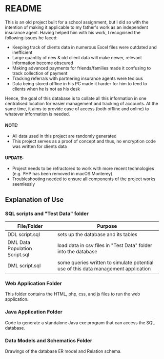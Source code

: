 # README

This is an old project built for a school assignment, but I did so with the intention of making it applicable to my father's work as an independent insurance agent. Having helped him with his work, I recognised the following issues he faced:
- Keeping track of clients data in numerous Excel files were outdated and inefficient
- Large quantity of new & old client data will make newer, relevant information become obscured
- Making advanced payments for friends/families made it confusing to track collection of payment
- Tracking referrals with partnering insurance agents were tedious
- Data being stored offline in his PC made it harder for him to tend to clients when he is not as his desk

Hence, the goal of this database is to collate all this information in one centralised location for easier management and tracking of accounts. At the same time, it aims to provide ease of access (both offline and online) to whatever information is needed.

#### NOTE:
- All data used in this project are randomly generated
- This project serves as a proof of concept and thus, no encryption code was written for clients data

#### UPDATE:
- Project needs to be refractored to work with more recent technologies (e.g. PHP has been removed in macOS Monterey)
- Troubleshooting needed to ensure all components of the project works seemlessly

## Explanation of Use
### SQL scripts and "Test Data" folder
| File/Folder | Purpose |
| ------ | ------ |
| DDL script.sql | sets up the database and its tables |
| DML Data Population Script.sql | load data in csv files in "Test Data" folder into the database |
| DML script.sql | some queries written to simulate potential use of this data management application |

### Web Application Folder
This folder contains the HTML, php, css, and js files to run the web application.

### Java Application Folder
Code to generate a standalone Java exe program that can access the SQL database.

### Data Models and Schematics Folder
Drawings of the database ER model and Relation schema.
